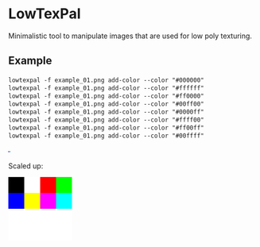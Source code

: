 # LowTexPal


Minimalistic tool to manipulate images that are used for low poly texturing.

## Example

```
lowtexpal -f example_01.png add-color --color "#000000"
lowtexpal -f example_01.png add-color --color "#ffffff"
lowtexpal -f example_01.png add-color --color "#ff0000"
lowtexpal -f example_01.png add-color --color "#00ff00"
lowtexpal -f example_01.png add-color --color "#0000ff"
lowtexpal -f example_01.png add-color --color "#ffff00"
lowtexpal -f example_01.png add-color --color "#ff00ff"
lowtexpal -f example_01.png add-color --color "#00ffff"
```

![Example Image 01](example_01.png)

Scaled up:

![Example Image 01 - Big ](big_example_01.png)
